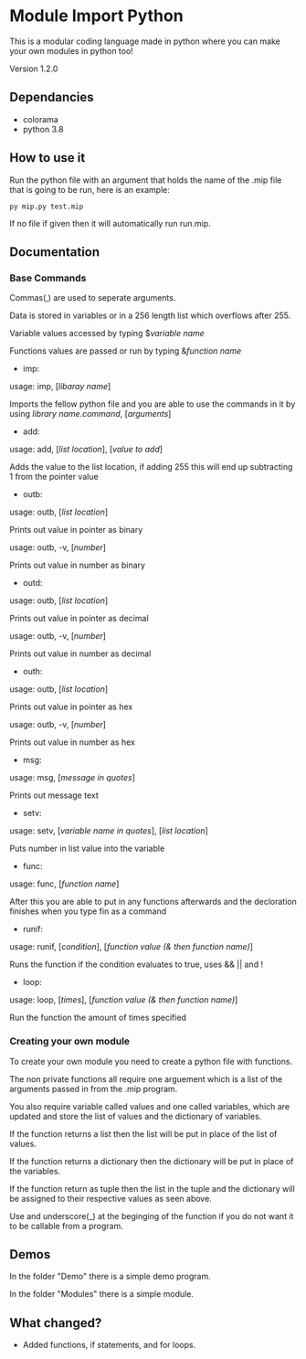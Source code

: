 # Module Import Python
This is a modular coding language made in python where you can make your own modules in python too!

Version 1.2.0

## Dependancies
- colorama
- python 3.8

## How to use it

Run the python file with an argument that holds the name of the .mip file that is going to be run, here is an example:

```
py mip.py test.mip
```

If no file if given then it will automatically run run.mip.

## Documentation

### Base Commands
Commas(,) are used to seperate arguments.

Data is stored in variables or in a 256 length list which overflows after 255.

Variable values accessed by typing $*variable name*

Functions values are passed or run by typing &*function name*

- imp: 

usage: imp, [*libaray name*]

Imports the fellow python file and you are able to use the commands in it by using *library name*.*command*, [*arguments*]


- add:

usage: add, [*list location*], [*value to add*]

Adds the value to the list location, if adding 255 this will end up subtracting 1 from the pointer value


- outb:

usage: outb, [*list location*]

Prints out value in pointer as binary

usage: outb, -v, [*number*]

Prints out value in number as binary


- outd:

usage: outb, [*list location*]

Prints out value in pointer as decimal

usage: outb, -v, [*number*]

Prints out value in number as decimal

- outh:

usage: outb, [*list location*]

Prints out value in pointer as hex

usage: outb, -v, [*number*]

Prints out value in number as hex

- msg:

usage: msg, [*message in quotes*]

Prints out message text

- setv:

usage: setv, [*variable name in quotes*], [*list location*]

Puts number in list value into the variable

- func:

usage: func, [*function name*]

After this you are able to put in any functions afterwards and the decloration finishes when you type fin as a command

- runif:

usage: runif, [*condition*], [*function value (& then function name)*]

Runs the function if the condition evaluates to true, uses && || and !

- loop:

usage: loop, [*times*], [*function value (& then function name)*]

Run the function the amount of times specified

### Creating your own module
To create your own module you need to create a python file with functions.

The non private functions all require one arguement which is a list of the arguments passed in from the .mip program.

You also require variable called values and one called variables, which are updated and store the list of values and the dictionary of variables.

If the function returns a list then the list will be put in place of the list of values.

If the function returns a dictionary then the dictionary will be put in place of the variables.

If the function return as tuple then the list in the tuple and the dictionary will be assigned to their respective values as seen above.

Use and underscore(\_) at the beginging of the function if you do not want it to be callable from a program.

## Demos

In the folder "Demo" there is a simple demo program.

In the folder "Modules" there is a simple module.

## What changed?

- Added functions, if statements, and for loops.
